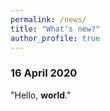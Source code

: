 ```yaml
---
permalink: /news/
title: "What's new?"
author_profile: true
---
```


### 16 April 2020  
"Hello, **world**."  

